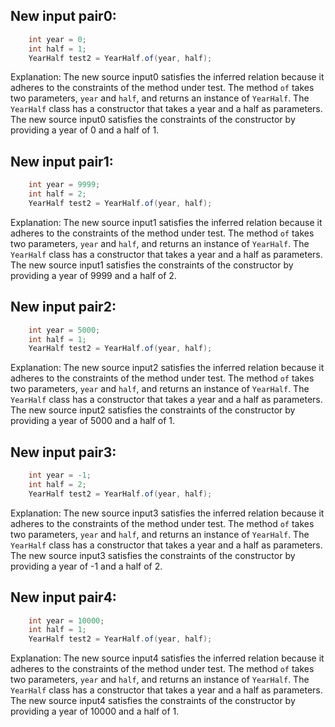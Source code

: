## New input pair0:
```java
    int year = 0;
    int half = 1;
    YearHalf test2 = YearHalf.of(year, half);
```
Explanation: The new source input0 satisfies the inferred relation because it adheres to the constraints of the method under test. The method `of` takes two parameters, `year` and `half`, and returns an instance of `YearHalf`. The `YearHalf` class has a constructor that takes a year and a half as parameters. The new source input0 satisfies the constraints of the constructor by providing a year of 0 and a half of 1.

## New input pair1:
```java
    int year = 9999;
    int half = 2;
    YearHalf test2 = YearHalf.of(year, half);
```
Explanation: The new source input1 satisfies the inferred relation because it adheres to the constraints of the method under test. The method `of` takes two parameters, `year` and `half`, and returns an instance of `YearHalf`. The `YearHalf` class has a constructor that takes a year and a half as parameters. The new source input1 satisfies the constraints of the constructor by providing a year of 9999 and a half of 2.

## New input pair2:
```java
    int year = 5000;
    int half = 1;
    YearHalf test2 = YearHalf.of(year, half);
```
Explanation: The new source input2 satisfies the inferred relation because it adheres to the constraints of the method under test. The method `of` takes two parameters, `year` and `half`, and returns an instance of `YearHalf`. The `YearHalf` class has a constructor that takes a year and a half as parameters. The new source input2 satisfies the constraints of the constructor by providing a year of 5000 and a half of 1.

## New input pair3:
```java
    int year = -1;
    int half = 2;
    YearHalf test2 = YearHalf.of(year, half);
```
Explanation: The new source input3 satisfies the inferred relation because it adheres to the constraints of the method under test. The method `of` takes two parameters, `year` and `half`, and returns an instance of `YearHalf`. The `YearHalf` class has a constructor that takes a year and a half as parameters. The new source input3 satisfies the constraints of the constructor by providing a year of -1 and a half of 2.

## New input pair4:
```java
    int year = 10000;
    int half = 1;
    YearHalf test2 = YearHalf.of(year, half);
```
Explanation: The new source input4 satisfies the inferred relation because it adheres to the constraints of the method under test. The method `of` takes two parameters, `year` and `half`, and returns an instance of `YearHalf`. The `YearHalf` class has a constructor that takes a year and a half as parameters. The new source input4 satisfies the constraints of the constructor by providing a year of 10000 and a half of 1.
